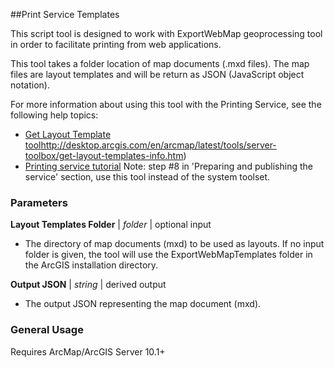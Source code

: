 ##Print Service Templates

This script tool is designed to work with ExportWebMap geoprocessing tool in order to facilitate printing from web applications.

This tool takes a folder location of map documents (.mxd files). The map files are layout templates and will be return as JSON (JavaScript object notation).

For more information about using this tool with the Printing Service, see the following help topics:
* [Get Layout Template tool]()http://desktop.arcgis.com/en/arcmap/latest/tools/server-toolbox/get-layout-templates-info.htm)
* [Printing service tutorial](http://server.arcgis.com/en/server/latest/create-web-apps/windows/tutorial-publishing-additional-services-for-printing.htm)
  Note: step #8 in 'Preparing and publishing the service' section, use this tool instead of the system toolset.


### Parameters

**Layout Templates Folder** | *folder* | optional input
* The directory of map documents (mxd) to be used as layouts. If no input folder is given, the tool will use the ExportWebMapTemplates folder in the ArcGIS installation directory.

**Output JSON** | *string* | derived output
* The output JSON representing the map document (mxd).

### General Usage

Requires ArcMap/ArcGIS Server 10.1+ 

